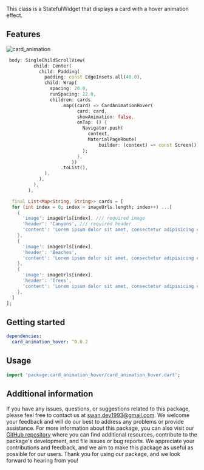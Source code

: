 This class is a StatefulWidget that displays a card with a hover animation effect.

## Features




![card_animation](https://github.com/user-attachments/assets/d7af5666-8472-4cfb-a8f3-d577f92cfbe1)

```dart
 body: SingleChildScrollView(
          child: Center(
            child: Padding(
              padding: const EdgeInsets.all(40.0),
              child: Wrap(
                spacing: 20.0,
                runSpacing: 22.0,
                children: cards
                    .map((card) => CardAnimationHover(
                          card: card,
                          showAnimation: false,
                          onTap: () {
                            Navigator.push(
                              context,
                              MaterialPageRoute(
                                  builder: (context) => const Screen()),
                            );
                          },
                        ))
                    .toList(),
              ),
            ),
          ),
        ),

  final List<Map<String, String>> cards = [
  for (int index = 0; index < imageUrls.length; index++) ...[
    {
      'image': imageUrls[index], /// required image
      'header': 'Canyons', /// required header
      'content': 'Lorem ipsum dolor sit amet, consectetur adipisicing elit.', /// required content
    },
    {
      'image': imageUrls[index],
      'header': 'Beaches',
      'content': 'Lorem ipsum dolor sit amet, consectetur adipisicing elit.',
    },
    {
      'image': imageUrls[index],
      'header': 'Trees',
      'content': 'Lorem ipsum dolor sit amet, consectetur adipisicing elit.',
    },
  ]
];
```

## Getting started

```yaml
dependencies:
  card_animation_hover: ^0.0.2
```



## Usage

```dart
import 'package:card_animation_hover/card_animation_hover.dart';

```



## Additional information

If you have any issues, questions, or suggestions related to this package, please feel free to contact us at [swan.dev1993@gmail.com](mailto:swan.dev1993@gmail.com). We welcome your feedback and will do our best to address any problems or provide assistance.
For more information about this package, you can also visit our [GitHub repository](https://github.com/SwanFlutter/card_animation_hover) where you can find additional resources, contribute to the package's development, and file issues or bug reports. We appreciate your contributions and feedback, and we aim to make this package as useful as possible for our users.
Thank you for using our package, and we look forward to hearing from you!
